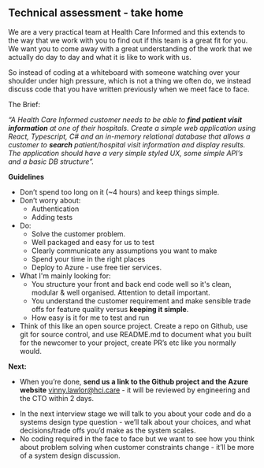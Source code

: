 ## Technical assessment - take home 

We are a very practical team at Health Care Informed and this extends to the way that we work with you to find out if this team is a great fit for you. We want you to come away with a great understanding of the work that we actually do day to day and what it is like to work with us. 

So instead of coding at a whiteboard with someone watching over your shoulder under high pressure, which is not a thing we often do, we instead discuss code that you have written previously when we meet face to face.

The Brief:

_“A Health Care Informed customer needs to be able to_ **_find patient visit information_** _at one of their hospitals. Create a simple web application using React, Typescript, C# and an in-memory relational database that allows a customer to_ **_search_** _patient/hospital visit information and display results. The application should have a very simple styled UX, some simple API’s and a basic DB structure”._

**Guidelines**

* Don’t spend too long on it (~4 hours) and keep things simple.
* Don’t worry about:
  * Authentication 
  * Adding tests
* Do:
  *  Solve the customer problem. 
  *  Well packaged and easy for us to test
  *  Clearly communicate any assumptions you want to make
  *  Spend your time in the right places
  *  Deploy to Azure - use free tier services.
* What I'm mainly looking for:
  * You structure your front and back end code well so it's clean, modular & well organised. Attention to detail important.
  * You understand the customer requirement and make sensible trade offs for feature quality versus **keeping it simple**.
  * How easy is it for me to test and run
* Think of this like an open source project. Create a repo on Github, use git for source control, and use README.md to document what you built for the newcomer to your project, create PR’s etc like you normally would.

**Next:** 

* When you’re done, **send us a link to the Github project and the Azure website** vinny.lawlor@hci.care - it will be reviewed by engineering and the CTO within 2 days.

<!---->

* In the next interview stage we will talk to you about your code and do a systems design type question - we’ll talk about your choices, and what decisions/trade offs you’d make as the system scales.
* No coding required in the face to face but we want to see how you think about problem solving when customer constraints change - it’ll be more of a system design discussion.

